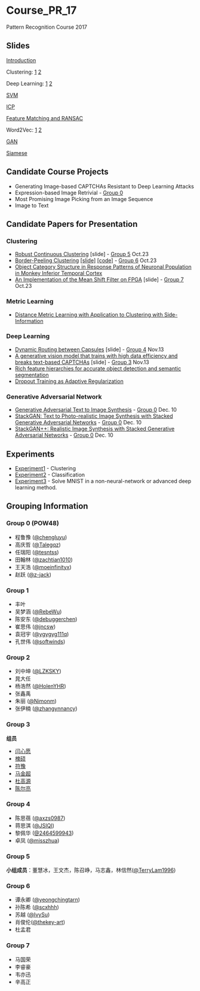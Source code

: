 # Course_PR_17

Pattern Recognition Course 2017

## Slides

[Introduction](slides/Introduction.pdf)

Clustering: [1](http://www.mit.edu/~9.54/fall14/slides/Class13.pdf) [2](http://people.csail.mit.edu/dsontag/courses/ml13/slides/lecture16.pdf)

Deep Learning: [1](http://yangyan.li/downloads/Deep%20Learning_1.pptx) [2](http://yangyan.li/downloads/Deep%20Learning_2.pptx)

[SVM](http://people.csail.mit.edu/dsontag/courses/ml14/slides/lecture2.pdf)

[ICP](www.cs.tau.ac.il/~dcor/Graphics/adv-slides/ICP.ppt)

[Feature Matching and RANSAC](https://people.cs.umass.edu/~elm/Teaching/ppt/370/370_10_RANSAC.pptx.pdf)

Word2Vec: [1](https://cs224d.stanford.edu/lectures/CS224d-Lecture2.pdf) [2](https://cs224d.stanford.edu/lectures/CS224d-Lecture3.pdf)

[GAN](http://dl.ee.cuhk.edu.hk/slides/gan.pdf)

[Siamese](http://vision.ia.ac.cn/zh/senimar/reports/Siamese-Network-Architecture-and-Applications-in-Computer-Vision.pdf)

## Candidate Course Projects

* Generating Image-based CAPTCHAs Resistant to Deep Learning Attacks
* Expression-based Image Retrivial - [Group 0](#group-0-pow48)
* Most Promising Image Picking from an Image Sequence
* Image to Text

## Candidate Papers for Presentation

### Clustering

* [Robust Continuous Clustering](http://vladlen.info/publications/robust-continuous-clustering/) [slide] - [Group 5](https://github.com/yangyanli/Course_PR_17#group-5) Oct.23 
* [Border-Peeling Clustering](https://arxiv.org/abs/1612.04869) [[slide]](slides/Border_Peeling_Clustering.odp) [[code]](https://github.com/yeongchingtarn/BorderPeelingClustering) - [Group 6](https://github.com/yangyanli/Course_PR_17#group-6) Oct.23
* [Object Category Structure in Response Patterns of Neuronal Population in Monkey Inferior Temporal Cortex](http://www.cns.nyu.edu/kianilab/papers/Kiani_Esteky_Mirpour_Tanaka_2007.pdf)
* [An Implementation of the Mean Shift Filter on FPGA](https://www.computer.org/csdl/proceedings/fpl/2011/4529/00/4529a219.pdf) [slide] - [Group 7](https://www.computer.org/csdl/proceedings/fpl/2011/4529/00/4529a219.pdf) Oct.23

### Metric Learning
* [Distance Metric Learning with Application to Clustering with Side-Information](https://papers.nips.cc/paper/2164-distance-metric-learning-with-application-to-clustering-with-side-information.pdf)

### Deep Learning
* [Dynamic Routing between Capsules](https://arxiv.org/abs/1710.09829) [slide] - [Group 4](https://github.com/yangyanli/Course_PR_17#group-4) Nov.13
* [A generative vision model that trains with high data efficiency and breaks text-based CAPTCHAs](http://science.sciencemag.org/content/early/2017/10/26/science.aag2612) [slide] - [Group 3](https://github.com/yangyanli/Course_PR_17#group-5) Nov.13
* [Rich feature hierarchies for accurate object detection and semantic segmentation](https://arxiv.org/abs/1311.2524)
* [Dropout Training as Adaptive Regularization](https://arxiv.org/abs/1307.1493)

### Generative Adversarial Network

* [Generative Adversarial Text to Image Synthesis](https://arxiv.org/abs/1605.05396) - [Group 0](#group-0-pow48) Dec. 10
* [StackGAN: Text to Photo-realistic Image Synthesis with Stacked Generative Adversarial Networks](https://arxiv.org/abs/1612.03242) - [Group 0](#group-0-pow48) Dec. 10
* [StackGAN++: Realistic Image Synthesis with Stacked Generative Adversarial Networks](https://arxiv.org/abs/1710.10916) - [Group 0](#group-0-pow48) Dec. 10

## Experiments

* [Experiment1](https://github.com/yangyanli/Course_PR_17/tree/master/experiment1) - Clustering
* [Experiment2](https://github.com/yangyanli/Course_PR_17/tree/master/experiment2) - Classification
* [Experiment3](https://github.com/yangyanli/Course_PR_17/tree/master/experiment3) - Solve MNIST in a non-neural-network or advanced deep learning method.


## Grouping Information

### Group 0 (POW48)

* 程鲁豫 ([@chengluyu](https://github.com/chengluyu))
* 高庆哲 ([@Talegqz](https://github.com/Talegqz))
* 任瑞阳 ([@tesntss](https://github.com/tesntss))
* 田翰林 ([@zachtian1010](https://github.com/zachtian1010))
* 王天浩 ([@moeinfinityx](https://github.com/moeinfinityx))
* 赵跃 ([@z-jack](https://github.com/z-jack))


### Group 1

* 丰叶   
* 吴梦涵  ([@RebeWu](https://github.com/RebeWu))
* 陈安东  ([@debuggerchen](https://github.com/debuggerchen))
* 崔思伟  ([@jncsw](https://github.com/jncsw))
* 袁冠宇  ([@ygygyg111q](https://github.com/ygygyg111q))
* 孔世伟  ([@softwinds](https://github.com/softwinds))

### Group 2

* 刘中坤 ([@LZKSKY](https://github.com/LZKSKY))
* 晁大任 
* 杨浩然 ([@HolenYHR](https://github.com/HolenYHR))
* 张鑫禹
* 朱丽 ([@Nimonm](https://github.com/Nimonm))
* 张伊楠 ([@zhangynnancy](https://github.com/zhangynnancy))

### Group 3

**组员** 
- [闫心愿](https://github.com/DesirY)
- [槐硕](https://github.com/night-star)
- [符豫](https://github.com/YangShaw)
- [马金超](https://github.com/HeatedMajin)
- [杜高源](https://github.com/Hiramdu)
- [陈尔亮](https://github.com/)

### Group 4
* 陈思蓓 ([@axzs0987](https://github.com/axzs0987))
* 蒋思淇 ([@JSIQI](https://github.com/JSIQI))
* 黎佩华 ([@2464599943](https://github.com/2464599943))
* 卓凤 ([@misszhua](https://github.com/misszhua))

### Group 5

**小组成员**：董慧冰，王文杰，陈召峥，马志鑫，林信然([@TerryLam1996](https://github.com/TerryLam1996))

### Group 6

* 谭永卿 ([@yeongchingtarn](https://github.com/yeongchingtarn))
* 孙陈希 ([@scxhhh](https://github.com/scxhhh))
* 苏越 ([@IvySu](https://github.com/IvySU))
* 肖俊伦([@thekey-art](https://github.com/thekey-art))
* 杜孟君

### Group 7

* 马国荣
* 李睿豪
* 韦亦迅
* 辛高正
